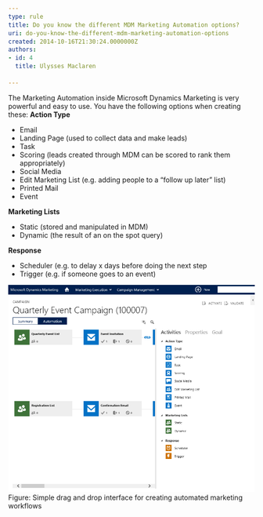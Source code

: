 ```yaml
---
type: rule
title: Do you know the different MDM Marketing Automation options?
uri: do-you-know-the-different-mdm-marketing-automation-options
created: 2014-10-16T21:30:24.0000000Z
authors:
- id: 4
  title: Ulysses Maclaren

---
```


 The Marketing Automation inside Microsoft Dynamics Marketing is very powerful and easy to use. You have the following options when creating these: 
**Action Type**

- Email
- Landing Page (used to collect data and make leads)
- Task
- Scoring (leads created through MDM can be scored to rank them appropriately)
- Social Media
- Edit Marketing List (e.g. adding people to a “follow up later” list)
- Printed Mail
- Event


**Marketing Lists**

- Static (stored and manipulated in MDM)
- Dynamic (the result of an on the spot query)


**Response**

- ​Scheduler (e.g. to delay x days before doing the next step
- Trigger (e.g. if someone goes to an event)

![mdm-options.png](mdm-options.png)Figure: Simple drag and drop interface for creating automated marketing workflows
